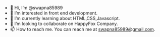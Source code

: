 - 👋 Hi, I’m @swapna85989 
- 👀 I’m interested in front end development.
- 🌱 I’m currently learning about HTML,CSS,Javascript.
- 💞️ I’m looking to collaborate on HappyFox Company.
- 📫 How to reach me. You can reach me at swapna85989@gmail.com.

<!---
swapna85989/swapna85989 is a ✨ special ✨ repository because its `README.md` (this file) appears on your GitHub profile.
You can click the Preview link to take a look at your changes.
--->
